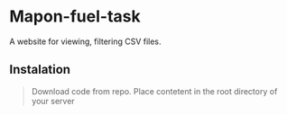 # Mapon-fuel-task
A website for viewing, filtering CSV files.

## Instalation

> Download code from repo.
> Place contetent in the root directory of your server
> 
